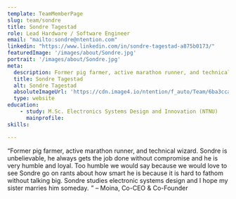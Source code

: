 ```yaml
---
template: TeamMemberPage
slug: team/sondre
title: Sondre Tagestad
role: Lead Hardware / Software Engineer
email: "mailto:sondre@ntention.com"
linkedin: "https://www.linkedin.com/in/sondre-tagestad-a875b0173/"
featuredImage: '/images/about/Sondre.jpg'
portrait: '/images/about/Sondre.jpg'
meta:
  description: Former pig farmer, active marathon runner, and technical wizard. Sondre is unbelievable, he always gets the job done without compromise …
  title: Sondre Tagestad
  alt: Sondre Tagestad
  absoluteImageUrl: 'https://cdn.image4.io/ntention/f_auto/Team/6ba3ccac-efbd-4586-bc7c-11c9a3da043c.Jpeg'
  type: website
education:
    - study: M.Sc. Electronics Systems Design and Innovation (NTNU)
      mainprofile:
skills:

---
```

<!BIO>
“Former pig farmer, active marathon runner, and technical wizard. Sondre is unbelievable, he always gets the job done without compromise and he is very humble and loyal. Too humble we would say because we would love to see Sondre go on rants about how smart he is because it is hard to fathom without talking big. Sondre studies electronic systems design and I hope my sister marries him someday.  ” – Moina, Co-CEO & Co-Founder
